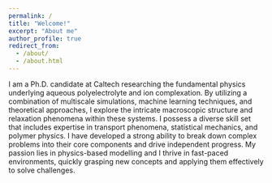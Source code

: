 ```yaml
---
permalink: /
title: "Welcome!"
excerpt: "About me"
author_profile: true
redirect_from: 
  - /about/
  - /about.html
---
```



I am a Ph.D. candidate at Caltech researching the fundamental physics underlying aqueous polyelectrolyte and ion complexation.
By utilizing a combination of multiscale simulations, machine learning techniques, and theoretical approaches, I explore the intricate macroscopic structure and relaxation phenomena within these systems.
I possess a diverse skill set that includes expertise in transport phenomena, statistical mechanics, and polymer physics.
I have developed a strong ability to break down complex problems into their core components and drive independent progress.
My passion lies in physics-based modelling and I thrive in fast-paced environments, quickly grasping new concepts and applying them effectively to solve challenges.
